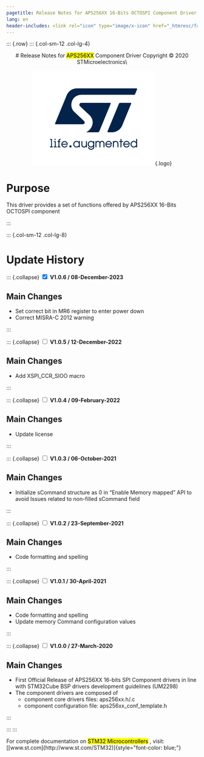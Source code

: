 ```yaml
---
pagetitle: Release Notes for APS256XX 16-Bits OCTOSPI Component Driver
lang: en
header-includes: <link rel="icon" type="image/x-icon" href="_htmresc/favicon.png" />
---
```

::: {.row}
::: {.col-sm-12 .col-lg-4}

<center>
# Release Notes for <mark>APS256XX</mark> Component Driver
Copyright &copy; 2020 STMicroelectronics\

[![ST logo](_htmresc/st_logo_2020.png)](https://www.st.com){.logo}
</center>

# Purpose

This driver provides a set of functions offered by APS256XX 16-Bits OCTOSPI component

:::

::: {.col-sm-12 .col-lg-8}
# Update History

::: {.collapse}
<input type="checkbox" id="collapse-section6" checked aria-hidden="true">
<label for="collapse-section6" aria-hidden="true">__V1.0.6 / 08-December-2023__</label>
<div>

## Main Changes

- Set correct bit in MR6 register to enter power down
- Correct MISRA-C 2012 warning

</div>
:::

::: {.collapse}
<input type="checkbox" id="collapse-section5" aria-hidden="true">
<label for="collapse-section5" aria-hidden="true">__V1.0.5 / 12-December-2022__</label>
<div>

## Main Changes

- Add XSPI_CCR_SIOO macro

</div>
:::

::: {.collapse}
<input type="checkbox" id="collapse-section4" aria-hidden="true">
<label for="collapse-section4" aria-hidden="true">__V1.0.4 / 09-February-2022__</label>
<div>			

## Main Changes

-	Update license

</div>
:::

::: {.collapse}
<input type="checkbox" id="collapse-section4" aria-hidden="true">
<label for="collapse-section4" aria-hidden="true">__V1.0.3 / 06-October-2021__</label>
<div>			

## Main Changes

-	Initialize sCommand structure as 0 in “Enable Memory mapped” API to avoid Issues related to non-filled sCommand field

</div>
:::

::: {.collapse}
<input type="checkbox" id="collapse-section3" aria-hidden="true">
<label for="collapse-section3" aria-hidden="true">__V1.0.2 / 23-September-2021__</label>
<div>			

## Main Changes

-	Code formatting and spelling

</div>
:::

::: {.collapse}
<input type="checkbox" id="collapse-section2" aria-hidden="true">
<label for="collapse-section2" aria-hidden="true">__V1.0.1 / 30-April-2021__</label>
<div>			

## Main Changes

-	Code formatting and spelling
-	Update memory Command configuration values

</div>
:::

::: {.collapse}
<input type="checkbox" id="collapse-section1" aria-hidden="true">
<label for="collapse-section1" aria-hidden="true">__V1.0.0 / 27-March-2020__</label>
<div>			

## Main Changes

-	First Official Release of APS256XX 16-bits SPI Component drivers in line with STM32Cube BSP drivers development guidelines (UM2298) 
-	The component drivers are composed of
	-	component core drivers files: aps256xx.h/.c
	-	component configuration file: aps256xx_conf_template.h

</div>
:::

:::
:::

<footer class="sticky">
For complete documentation on <mark>STM32 Microcontrollers</mark> ,
visit: [[www.st.com](http://www.st.com/STM32)]{style="font-color: blue;"}
</footer>
